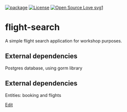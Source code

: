 [![package](https://img.shields.io/badge/Artifact-flightsearch-blue.svg)](https://github.com/oktant/flight-search/pkgs/container/flight-search)
[![License](https://img.shields.io/badge/License-Apache%202.0-blue.svg)](https://opensource.org/licenses/Apache-2.0)
[![Open Source Love svg1](https://badges.frapsoft.com/os/v1/open-source.svg?v=103)](https://github.com/ellerbrock/open-source-badges/)

# flight-search 
A simple flight search application for workshop purposes. 

## External dependencies
Postgres database, using gorm library

## External dependencies
Entities: booking and flights

<a href="https://app.diagrams.net/#Hoktant%2Fflight-search%2Fmain%2Fdiagram.png" target="_blank">Edit</a>
